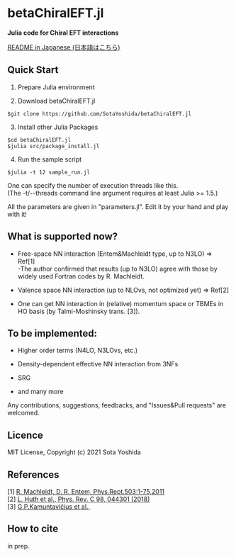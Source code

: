 # betaChiralEFT.jl

**Julia code for Chiral EFT interactions**


[README in Japanese (日本語はこちら)](https://github.com/SotaYoshida/betaChiralEFT.jl/blob/main/README_JP.md)

## Quick Start

1. Prepare Julia environment

2. Download betaChiralEFT.jl  
```
$git clone https://github.com/SotaYoshida/betaChiralEFT.jl
```

3. Install other Julia Packages
```
$cd betaChiralEFT.jl
$julia src/package_install.jl
```

4. Run the sample script
```
$julia -t 12 sample_run.jl
```
One can specify the number of execution threads like this.  
(The -t/--threads command line argument requires at least Julia >= 1.5.)  

All the parameters are given in "parameters.jl".
Edit it by your hand and play with it!


## What is supported now?  
 
* Free-space NN interaction (Entem&Machleidt type, up to N3LO) => Ref[1]  
    -The author confirmed that results (up to N3LO) agree with those by widely used Fortran codes by R. Machleidt.
* Valence space NN interaction (up to NLOvs, not optimized yet) => Ref[2]

* One can get NN interaction in (relative) momentum space or TBMEs in HO basis (by Talmi-Moshinsky trans. [3]).

## To be implemented:  

* Higher order terms (N4LO, N3LOvs, etc.)

* Density-dependent effective NN interaction from 3NFs

* SRG

* and many more

Any contributions, suggestions, feedbacks, and "Issues&Pull requests" are welcomed.

## Licence  

MIT License, Copyright (c) 2021 Sota Yoshida

## References

[1] [R. Machleidt, D. R. Entem, Phys.Rept.503:1-75,2011](https://www.sciencedirect.com/science/article/pii/S0370157311000457)  
[2] [L. Huth et al., Phys. Rev. C 98, 044301 (2018)](https://journals.aps.org/prc/abstract/10.1103/PhysRevC.98.044301)  
[3] [G.P.Kamuntavičius et al.,](https://www.sciencedirect.com/science/article/pii/S0375947401011010)  


## How to cite  

in prep.
